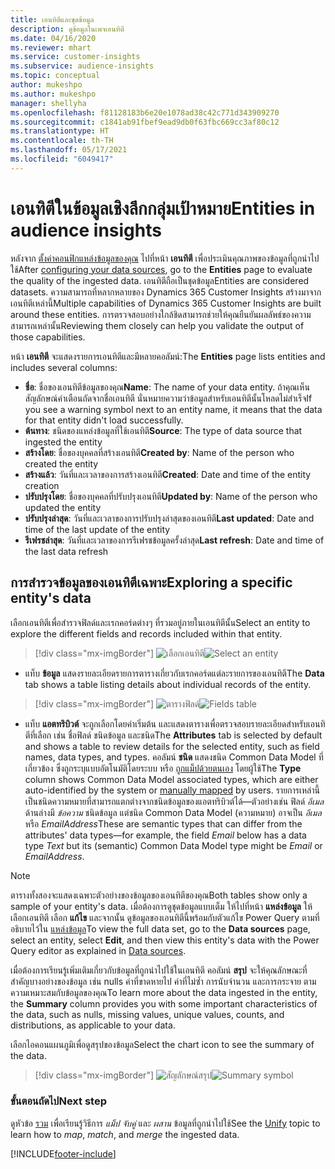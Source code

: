 ```yaml
---
title: เอนทิตีและชุดข้อมูล
description: ดูข้อมูลในเพจเอนทิตี
ms.date: 04/16/2020
ms.reviewer: mhart
ms.service: customer-insights
ms.subservice: audience-insights
ms.topic: conceptual
author: mukeshpo
ms.author: mukeshpo
manager: shellyha
ms.openlocfilehash: f81128183b6e20e1078ad38c42c771d343909270
ms.sourcegitcommit: c1841ab91fbef9ead9db0f63fbc669cc3af80c12
ms.translationtype: HT
ms.contentlocale: th-TH
ms.lasthandoff: 05/17/2021
ms.locfileid: "6049417"
---
```

# <a name="entities-in-audience-insights"></a><span data-ttu-id="9a6fa-103">เอนทิตีในข้อมูลเชิงลึกกลุ่มเป้าหมาย</span><span class="sxs-lookup"><span data-stu-id="9a6fa-103">Entities in audience insights</span></span>

<span data-ttu-id="9a6fa-104">หลังจาก [ตั้งค่าคอนฟิกแหล่งข้อมูลของคุณ](data-sources.md) ไปที่หน้า **เอนทิตี** เพื่อประเมินคุณภาพของข้อมูลที่ถูกนำไปใช้</span><span class="sxs-lookup"><span data-stu-id="9a6fa-104">After [configuring your data sources](data-sources.md), go to the **Entities** page to evaluate the quality of the ingested data.</span></span> <span data-ttu-id="9a6fa-105">เอนทิตีถือเป็นชุดข้อมูล</span><span class="sxs-lookup"><span data-stu-id="9a6fa-105">Entities are considered datasets.</span></span> <span data-ttu-id="9a6fa-106">ความสามารถที่หลากหลายของ Dynamics 365 Customer Insights สร้างมาจากเอนทิตีเหล่านี้</span><span class="sxs-lookup"><span data-stu-id="9a6fa-106">Multiple capabilities of Dynamics 365 Customer Insights are built around these entities.</span></span> <span data-ttu-id="9a6fa-107">การตรวจสอบอย่างใกล้ชิดสามารถช่วยให้คุณยืนยันผลลัพธ์ของความสามารถเหล่านั้น</span><span class="sxs-lookup"><span data-stu-id="9a6fa-107">Reviewing them closely can help you validate the output of those capabilities.</span></span>

<span data-ttu-id="9a6fa-108">หน้า **เอนทิตี** จะแสดงรายการเอนทิตีและมีหลายคอลัมน์:</span><span class="sxs-lookup"><span data-stu-id="9a6fa-108">The **Entities** page lists entities and includes several columns:</span></span>

- <span data-ttu-id="9a6fa-109">**ชื่อ**: ชื่อของเอนทิตีข้อมูลของคุณ</span><span class="sxs-lookup"><span data-stu-id="9a6fa-109">**Name**: The name of your data entity.</span></span> <span data-ttu-id="9a6fa-110">ถ้าคุณเห็นสัญลักษณ์คำเตือนถัดจากชื่อเอนทิตี นั่นหมายความว่าข้อมูลสำหรับเอนทิตีนั้นโหลดไม่สำเร็จ</span><span class="sxs-lookup"><span data-stu-id="9a6fa-110">If you see a warning symbol next to an entity name, it means that the data for that entity didn't load successfully.</span></span>
- <span data-ttu-id="9a6fa-111">**ต้นทาง**: ชนิดของแหล่งข้อมูลที่ใช้เอนทิตี</span><span class="sxs-lookup"><span data-stu-id="9a6fa-111">**Source**: The type of data source that ingested the entity</span></span>
- <span data-ttu-id="9a6fa-112">**สร้างโดย**: ชื่อของบุคคลที่สร้างเอนทิตี</span><span class="sxs-lookup"><span data-stu-id="9a6fa-112">**Created by**: Name of the person who created the entity</span></span>
- <span data-ttu-id="9a6fa-113">**สร้างแล้ว**: วันที่และเวลาของการสร้างเอนทิตี</span><span class="sxs-lookup"><span data-stu-id="9a6fa-113">**Created**: Date and time of the entity creation</span></span>
- <span data-ttu-id="9a6fa-114">**ปรับปรุงโดย**: ชื่อของบุคคลที่ปรับปรุงเอนทิตี</span><span class="sxs-lookup"><span data-stu-id="9a6fa-114">**Updated by**: Name of the person who updated the entity</span></span>
- <span data-ttu-id="9a6fa-115">**ปรับปรุงล่าสุด**: วันที่และเวลาของการปรับปรุงล่าสุดของเอนทิตี</span><span class="sxs-lookup"><span data-stu-id="9a6fa-115">**Last updated**: Date and time of the last update of the entity</span></span>
- <span data-ttu-id="9a6fa-116">**รีเฟรชล่าสุด**: วันที่และเวลาของการรีเฟรชข้อมูลครั้งล่าสุด</span><span class="sxs-lookup"><span data-stu-id="9a6fa-116">**Last refresh**: Date and time of the last data refresh</span></span>

## <a name="exploring-a-specific-entitys-data"></a><span data-ttu-id="9a6fa-117">การสำรวจข้อมูลของเอนทิตีเฉพาะ</span><span class="sxs-lookup"><span data-stu-id="9a6fa-117">Exploring a specific entity's data</span></span>

<span data-ttu-id="9a6fa-118">เลือกเอนทิตีเพื่อสำรวจฟิลด์และเรกคอร์ดต่างๆ ที่รวมอยู่ภายในเอนทิตีนั้น</span><span class="sxs-lookup"><span data-stu-id="9a6fa-118">Select an entity to explore the different fields and records included within that entity.</span></span>

> [!div class="mx-imgBorder"]
> <span data-ttu-id="9a6fa-119">![เลือกเอนทิตี](media/data-manager-entities-data.png "เลือกเอนทิตี")</span><span class="sxs-lookup"><span data-stu-id="9a6fa-119">![Select an entity](media/data-manager-entities-data.png "Select an entity")</span></span>

- <span data-ttu-id="9a6fa-120">แท็บ **ข้อมูล** แสดงรายละเอียดรายการตารางเกี่ยวกับเรกคอร์ดแต่ละรายการของเอนทิตี</span><span class="sxs-lookup"><span data-stu-id="9a6fa-120">The **Data** tab shows a table listing details about individual records of the entity.</span></span>

> [!div class="mx-imgBorder"]
> <span data-ttu-id="9a6fa-121">![ตารางฟิลด์](media/data-manager-entities-fields.PNG "ตารางฟิลด์")</span><span class="sxs-lookup"><span data-stu-id="9a6fa-121">![Fields table](media/data-manager-entities-fields.PNG "Fields table")</span></span>

- <span data-ttu-id="9a6fa-122">แท็บ **แอตทริบิวต์** จะถูกเลือกโดยค่าเริ่มต้น และแสดงตารางเพื่อตรวจสอบรายละเอียดสำหรับเอนทิตีที่เลือก เช่น ชื่อฟิลด์ ชนิดข้อมูล และชนิด</span><span class="sxs-lookup"><span data-stu-id="9a6fa-122">The **Attributes** tab is selected by default and shows a table to review details for the selected entity, such as field names, data types, and types.</span></span> <span data-ttu-id="9a6fa-123">คอลัมน์ **ชนิด** แสดงชนิด Common Data Model ที่เกี่ยวข้อง ซึ่งถูกระบุแบบอัตโนมัติโดยระบบ หรือ [ถูกแม็ปด้วยตนเอง](map-entities.md) โดยผู้ใช้</span><span class="sxs-lookup"><span data-stu-id="9a6fa-123">The **Type** column shows Common Data Model associated types, which are either auto-identified by the system or [manually mapped](map-entities.md) by users.</span></span> <span data-ttu-id="9a6fa-124">รายการเหล่านี้เป็นชนิดความหมายที่สามารถแตกต่างจากชนิดข้อมูลของแอตทริบิวต์ได้—ตัวอย่างเช่น ฟิลด์ *อีเมล* ด้านล่างมี *ข้อความ* ชนิดข้อมูล แต่ชนิด Common Data Model (ความหมาย) อาจเป็น *อีเมล* หรือ *EmailAddress*</span><span class="sxs-lookup"><span data-stu-id="9a6fa-124">These are semantic types that can differ from the attributes' data types—for example, the field *Email* below has a data type *Text* but its (semantic) Common Data Model type might be *Email* or *EmailAddress*.</span></span>

> [!NOTE]
> <span data-ttu-id="9a6fa-125">ตารางทั้งสองจะแสดงเฉพาะตัวอย่างของข้อมูลของเอนทิตีของคุณ</span><span class="sxs-lookup"><span data-stu-id="9a6fa-125">Both tables show only a sample of your entity's data.</span></span> <span data-ttu-id="9a6fa-126">เมื่อต้องการดูชุดข้อมูลแบบเต็ม ให้ไปที่หน้า **แหล่งข้อมูล** ให้เลือกเอนทิตี เลือก **แก้ไข** และจากนั้น ดูข้อมูลของเอนทิตีนี้พร้อมกับตัวแก้ไข Power Query ตามที่อธิบายไว้ใน [แหล่งข้อมูล](data-sources.md)</span><span class="sxs-lookup"><span data-stu-id="9a6fa-126">To view the full data set, go to the **Data sources** page, select an entity, select **Edit**, and then view this entity's data with the Power Query editor as explained in [Data sources](data-sources.md).</span></span>

<span data-ttu-id="9a6fa-127">เมื่อต้องการเรียนรู้เพิ่มเติมเกี่ยวกับข้อมูลที่ถูกนำไปใช้ในเอนทิตี คอลัมน์ **สรุป** จะให้คุณลักษณะที่สำคัญบางอย่างของข้อมูล เช่น nulls ค่าที่ขาดหายไป ค่าที่ไม่ซ้ำ การนับจำนวน และการกระจาย ตามความเหมาะสมกับข้อมูลของคุณ</span><span class="sxs-lookup"><span data-stu-id="9a6fa-127">To learn more about the data ingested in the entity, the **Summary** column provides you with some important characteristics of the data, such as nulls, missing values, unique values, counts, and distributions, as applicable to your data.</span></span>

<span data-ttu-id="9a6fa-128">เลือกไอคอนแผนภูมิเพื่อดูสรุปของข้อมูล</span><span class="sxs-lookup"><span data-stu-id="9a6fa-128">Select the chart icon to see the summary of the data.</span></span>

> [!div class="mx-imgBorder"]
> <span data-ttu-id="9a6fa-129">![สัญลักษณ์สรุป](media/data-manager-entities-summary.png "ตารางสรุปข้อมูล")</span><span class="sxs-lookup"><span data-stu-id="9a6fa-129">![Summary symbol](media/data-manager-entities-summary.png "Data summary table")</span></span>

### <a name="next-step"></a><span data-ttu-id="9a6fa-130">ขั้นตอนถัดไป</span><span class="sxs-lookup"><span data-stu-id="9a6fa-130">Next step</span></span>

<span data-ttu-id="9a6fa-131">ดูหัวข้อ [รวม](data-unification.md) เพื่อเรียนรู้วิธีการ *แม็ป* *จับคู่* และ *ผสาน* ข้อมูลที่ถูกนำไปใช้</span><span class="sxs-lookup"><span data-stu-id="9a6fa-131">See the [Unify](data-unification.md) topic to learn how to *map*, *match*, and *merge* the ingested data.</span></span>


[!INCLUDE[footer-include](../includes/footer-banner.md)]
